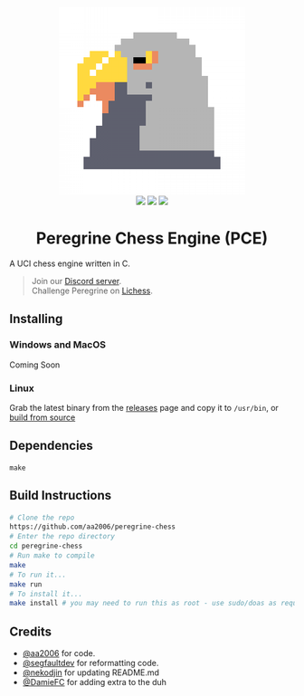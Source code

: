 <div align="center">
    <img src="./art/falcon-padding-big.png"><br>
    <img src="https://img.shields.io/github/commit-activity/w/aa2006/peregrine-chess?style=flat-square">
    <img src="https://img.shields.io/github/license/aa2006/peregrine-chess?style=flat-square">
    <img src="https://img.shields.io/discord/872146521183903804?style=flat-square">
    <h1>Peregrine Chess Engine (PCE)</h1>

</div>

A UCI chess engine written in C.
<br>
> Join our [Discord server](https://discord.gg/FBzkBQhz3A).<br>
> Challenge Peregrine on [Lichess](https://lichess.org/@/PeregrineEngine).

## Installing

### Windows and MacOS
Coming Soon

### Linux
Grab the latest binary from the [releases](https://github.com/aa2006/Perigrine/releases) page and copy it to `/usr/bin`, or [build from source](#build-instructions)

## Dependencies
```
make
```

## Build Instructions

```bash
# Clone the repo
https://github.com/aa2006/peregrine-chess
# Enter the repo directory
cd peregrine-chess
# Run make to compile
make
# To run it...
make run
# To install it...
make install # you may need to run this as root - use sudo/doas as required.
```

## Credits
- [@aa2006](https://github.com/aa2006) for code.
- [@segfaultdev](https://github.com/segfaultdev) for reformatting code.
- [@nekodjin](https://github.com/nekodjin) for updating README.md
- [@DamieFC](https://github.com/DamieFC) for adding extra to the duh
